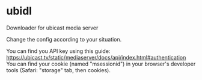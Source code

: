 # ubidl
Downloader for ubicast media server

Change the config according to your situation.

You can find you API key using this guide: https://ubicast.tv/static/mediaserver/docs/api/index.html#authentication
You can find your cookie (named "msessionid") in your browser's developer tools (Safari: "storage" tab, then cookies).
